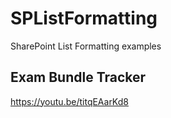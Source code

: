 # SPListFormatting
SharePoint List Formatting examples

## Exam Bundle Tracker
https://youtu.be/titqEAarKd8

